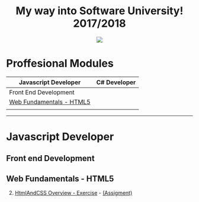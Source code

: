 <h1 align="center">My way into Software University! 2017/2018</h1> 

<p align="center">
<a href="https://softuni.bg/"><img src="https://i.imgur.com/82K1fEY.png"> </a>
</p>


  <h1 align="left"> Proffesional Modules </h1>
  
| Javascript Developer                            | C# Developer |
|----------------------                          |:------------:|
|Front End Development  |              |
|  [Web Fundamentals - HTML5](#web-fundamentals-HTML5)                   |                |
|                                                |              |


------

<h1 align="left"> Javascript Developer </h1>

<h2 align="left"> Front end Development </h2>

## Web Fundamentals - HTML5  

2. [HtmlAndCSS Overview - Exercise](https://github.com/MarikMayhem/Software-University/tree/master/Web%20Fundamentals%20-%20HTML5/2.HtmlAndCSS%20Overview%20-%20Exercise) - [(Assigment)](https://github.com/MarikMayhem/Software-University/tree/master/Web%20Fundamentals%20-%20HTML5/2.HtmlAndCSS%20Overview%20-%20Exercise/Assigment)








